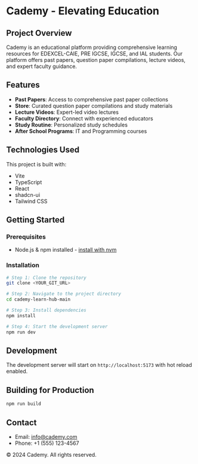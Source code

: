 # Cademy - Elevating Education

## Project Overview

Cademy is an educational platform providing comprehensive learning resources for EDEXCEL-CAIE, PRE IGCSE, IGCSE, and IAL students. Our platform offers past papers, question paper compilations, lecture videos, and expert faculty guidance.

## Features

- **Past Papers**: Access to comprehensive past paper collections
- **Store**: Curated question paper compilations and study materials
- **Lecture Videos**: Expert-led video lectures
- **Faculty Directory**: Connect with experienced educators
- **Study Routine**: Personalized study schedules
- **After School Programs**: IT and Programming courses

## Technologies Used

This project is built with:

- Vite
- TypeScript
- React
- shadcn-ui
- Tailwind CSS

## Getting Started

### Prerequisites

- Node.js & npm installed - [install with nvm](https://github.com/nvm-sh/nvm#installing-and-updating)

### Installation

```sh
# Step 1: Clone the repository
git clone <YOUR_GIT_URL>

# Step 2: Navigate to the project directory
cd cademy-learn-hub-main

# Step 3: Install dependencies
npm install

# Step 4: Start the development server
npm run dev
```

## Development

The development server will start on `http://localhost:5173` with hot reload enabled.

## Building for Production

```sh
npm run build
```

## Contact

- Email: info@cademy.com
- Phone: +1 (555) 123-4567

© 2024 Cademy. All rights reserved.
